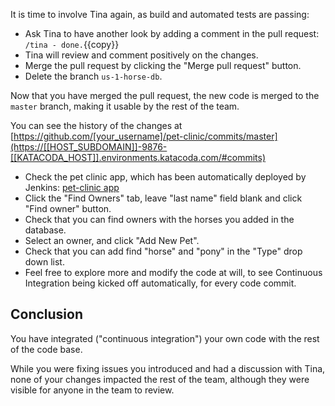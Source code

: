 It is time to involve Tina again, as build and automated tests are passing:

* Ask Tina to have another look by adding a comment in the pull request:
  `/tina - done.`{{copy}}
* Tina will review and comment positively on the changes.
* Merge the pull request by clicking the "Merge pull request" button.
* Delete the branch `us-1-horse-db`.

Now that you have merged the pull request, the new code is merged to the
`master` branch, making it usable by the rest of the team.

You can see the history of the changes at [https://github.com/[your_username]/pet-clinic/commits/master](https://[[HOST_SUBDOMAIN]]-9876-[[KATACODA_HOST]].environments.katacoda.com/#commits)

* Check the pet clinic app, which has been automatically deployed by Jenkins:
  [pet-clinic app](https://[[HOST_SUBDOMAIN]]-9966-[[KATACODA_HOST]].environments.katacoda.com/)
* Click the "Find Owners" tab, leave "last name" field blank and click "Find
  owner" button.
* Check that you can find owners with the horses you added in the database.
* Select an owner, and click "Add New Pet".
* Check that you can add find "horse" and "pony" in the "Type" drop down list.
* Feel free to explore more and modify the code at will, to see Continuous
  Integration being kicked off automatically, for every code commit.

## Conclusion

You have integrated ("continuous integration") your own code with the rest of
the code base.

While you were fixing issues you introduced and had a discussion with Tina, none
of your changes impacted the rest of the team, although they were visible for
anyone in the team to review.
